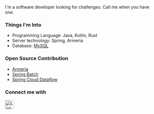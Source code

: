 I'm a software developer looking for challenges. Call me when you have one. 

### Things I'm Into 
- Programming Language: Java, Kotlin, Rust 
- Server technology: Spring, Armeria 
- Database: [MySQL](https://code-run.tistory.com/category/Database/DBA%EA%B8%89%20%EA%B0%9C%EB%B0%9C%EC%9E%90%EB%A1%9C)

### Open Source Contribution 
- [Armeria](https://github.com/line/armeria/pulls?q=author%3Aseonwoo960000+)
- [Spring Batch](https://github.com/spring-projects/spring-batch/issues?q=author%3Aseonwoo960000+)
- [Spring Cloud Dataflow](https://github.com/spring-cloud/spring-cloud-dataflow/issues?q=author%3Aseonwoo960000)

### Connect me with 
<p>
    <a href="https://www.linkedin.com/in/seon-woo-kim-53b6481ba/" target="_blank">
        <img alt="LinkedIn" src="https://img.shields.io/badge/linkedin-%230077B5.svg?&style=for-the-badge&logo=linkedin&logoColor=white" height="30"/>
    </a> 
</p>

